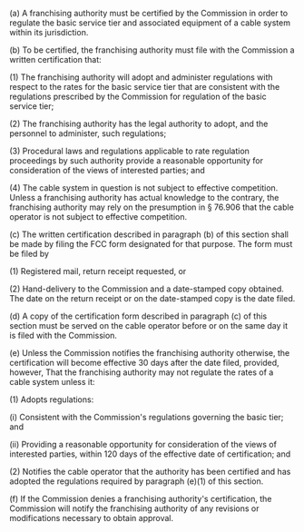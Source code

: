 (a) A franchising authority must be certified by the Commission in order to regulate the basic service tier and associated equipment of a cable system within its jurisdiction.

(b) To be certified, the franchising authority must file with the Commission a written certification that:

(1) The franchising authority will adopt and administer regulations with respect to the rates for the basic service tier that are consistent with the regulations prescribed by the Commission for regulation of the basic service tier;

(2) The franchising authority has the legal authority to adopt, and the personnel to administer, such regulations;
                                    

(3) Procedural laws and regulations applicable to rate regulation proceedings by such authority provide a reasonable opportunity for consideration of the views of interested parties; and

(4) The cable system in question is not subject to effective competition. Unless a franchising authority has actual knowledge to the contrary, the franchising authority may rely on the presumption in § 76.906 that the cable operator is not subject to effective competition.

(c) The written certification described in paragraph (b) of this section shall be made by filing the FCC form designated for that purpose. The form must be filed by

(1) Registered mail, return receipt requested, or

(2) Hand-delivery to the Commission and a date-stamped copy obtained. The date on the return receipt or on the date-stamped copy is the date filed.

(d) A copy of the certification form described in paragraph (c) of this section must be served on the cable operator before or on the same day it is filed with the Commission.

(e) Unless the Commission notifies the franchising authority otherwise, the certification will become effective 30 days after the date filed, provided, however, That the franchising authority may not regulate the rates of a cable system unless it:

(1) Adopts regulations:

(i) Consistent with the Commission's regulations governing the basic tier; and

(ii) Providing a reasonable opportunity for consideration of the views of interested parties, within 120 days of the effective date of certification; and

(2) Notifies the cable operator that the authority has been certified and has adopted the regulations required by paragraph (e)(1) of this section.

(f) If the Commission denies a franchising authority's certification, the Commission will notify the franchising authority of any revisions or modifications necessary to obtain approval.

